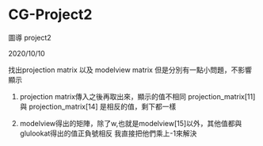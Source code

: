 # CG-Project2
圖導 project2

2020/10/10

找出projection matrix 以及 modelview matrix
但是分別有一點小問題，不影響顯示

1. projection matrix傳入之後再取出來，顯示的值不相同
projection_matrix[11] 與 projection_matrix[14] 是相反的值，剩下都一樣

2. modelview得出的矩陣，除了w,也就是modelview[15]以外，其他值都與glulookat得出的值正負號相反
我直接把他們乘上-1來解決
